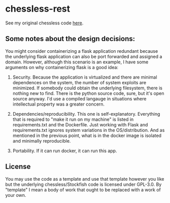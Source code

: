 # chessless-rest

See my original chessless code [here](https://github.com/syoung114/chessless).

## Some notes about the design decisions:

You might consider containerizing a flask application redundant because the underlying flask application can also be port forwarded and assigned a domain. However, although this scenario is an example, I have some arguments on why containerizing flask is a good idea:

1. Security. Because the application is virtualized and there are minimal dependences on the system, the number of system exploits are minimized. If somebody could obtain the underlying filesystem, there is nothing new to find. There is the python source code, sure, but it's open source anyway. I'd use a compiled langauge in situations where intellectual property was a greater concern.

2. Dependencies/reproducibility. This one is self-explanatory. Everything that is required to "make it run on my machine" is listed in requirements.txt and the Dockerfile. Just working with Flask and requirements.txt ignores system variations in the OS/distribution. And as mentioned in the previous point, what is in the docker image is isolated and minimally reproducible.

3. Portability. If it can run docker, it can run this app.

## License

You may use the code as a template and use that template however you like but the underlying chessless/Stockfish code is licensed under GPL-3.0. By "template" I mean a body of work that ought to be replaced with a work of your own.
